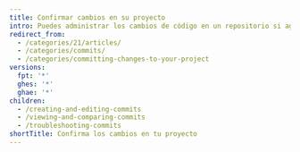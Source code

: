 ```yaml
---
title: Confirmar cambios en su proyecto
intro: Puedes administrar los cambios de código en un repositorio si agrupas el trabajo en confirmaciones.
redirect_from:
  - /categories/21/articles/
  - /categories/commits/
  - /categories/committing-changes-to-your-project
versions:
  fpt: '*'
  ghes: '*'
  ghae: '*'
children:
  - /creating-and-editing-commits
  - /viewing-and-comparing-commits
  - /troubleshooting-commits
shortTitle: Confirma los cambios en tu proyecto
---
```


